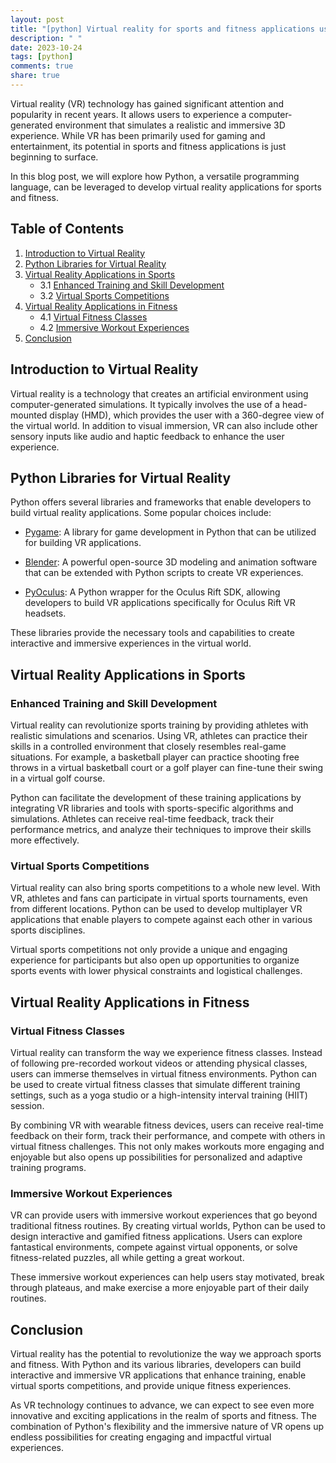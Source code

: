 ```yaml
---
layout: post
title: "[python] Virtual reality for sports and fitness applications using Python"
description: " "
date: 2023-10-24
tags: [python]
comments: true
share: true
---
```


Virtual reality (VR) technology has gained significant attention and popularity in recent years. It allows users to experience a computer-generated environment that simulates a realistic and immersive 3D experience. While VR has been primarily used for gaming and entertainment, its potential in sports and fitness applications is just beginning to surface.

In this blog post, we will explore how Python, a versatile programming language, can be leveraged to develop virtual reality applications for sports and fitness.

## Table of Contents

1. [Introduction to Virtual Reality](#introduction-to-virtual-reality)
2. [Python Libraries for Virtual Reality](#python-libraries-for-virtual-reality)
3. [Virtual Reality Applications in Sports](#virtual-reality-applications-in-sports)
    - 3.1 [Enhanced Training and Skill Development](#enhanced-training-and-skill-development)
    - 3.2 [Virtual Sports Competitions](#virtual-sports-competitions)
4. [Virtual Reality Applications in Fitness](#virtual-reality-applications-in-fitness)
    - 4.1 [Virtual Fitness Classes](#virtual-fitness-classes)
    - 4.2 [Immersive Workout Experiences](#immersive-workout-experiences)
5. [Conclusion](#conclusion)

## Introduction to Virtual Reality

Virtual reality is a technology that creates an artificial environment using computer-generated simulations. It typically involves the use of a head-mounted display (HMD), which provides the user with a 360-degree view of the virtual world. In addition to visual immersion, VR can also include other sensory inputs like audio and haptic feedback to enhance the user experience.

## Python Libraries for Virtual Reality

Python offers several libraries and frameworks that enable developers to build virtual reality applications. Some popular choices include:

- [Pygame](https://www.pygame.org/): A library for game development in Python that can be utilized for building VR applications.

- [Blender](https://www.blender.org/): A powerful open-source 3D modeling and animation software that can be extended with Python scripts to create VR experiences.

- [PyOculus](https://pypi.org/project/PyOculus/): A Python wrapper for the Oculus Rift SDK, allowing developers to build VR applications specifically for Oculus Rift VR headsets.

These libraries provide the necessary tools and capabilities to create interactive and immersive experiences in the virtual world.

## Virtual Reality Applications in Sports

### Enhanced Training and Skill Development

Virtual reality can revolutionize sports training by providing athletes with realistic simulations and scenarios. Using VR, athletes can practice their skills in a controlled environment that closely resembles real-game situations. For example, a basketball player can practice shooting free throws in a virtual basketball court or a golf player can fine-tune their swing in a virtual golf course.

Python can facilitate the development of these training applications by integrating VR libraries and tools with sports-specific algorithms and simulations. Athletes can receive real-time feedback, track their performance metrics, and analyze their techniques to improve their skills more effectively.

### Virtual Sports Competitions

Virtual reality can also bring sports competitions to a whole new level. With VR, athletes and fans can participate in virtual sports tournaments, even from different locations. Python can be used to develop multiplayer VR applications that enable players to compete against each other in various sports disciplines.

Virtual sports competitions not only provide a unique and engaging experience for participants but also open up opportunities to organize sports events with lower physical constraints and logistical challenges.

## Virtual Reality Applications in Fitness

### Virtual Fitness Classes

Virtual reality can transform the way we experience fitness classes. Instead of following pre-recorded workout videos or attending physical classes, users can immerse themselves in virtual fitness environments. Python can be used to create virtual fitness classes that simulate different training settings, such as a yoga studio or a high-intensity interval training (HIIT) session.

By combining VR with wearable fitness devices, users can receive real-time feedback on their form, track their performance, and compete with others in virtual fitness challenges. This not only makes workouts more engaging and enjoyable but also opens up possibilities for personalized and adaptive training programs.

### Immersive Workout Experiences

VR can provide users with immersive workout experiences that go beyond traditional fitness routines. By creating virtual worlds, Python can be used to design interactive and gamified fitness applications. Users can explore fantastical environments, compete against virtual opponents, or solve fitness-related puzzles, all while getting a great workout.

These immersive workout experiences can help users stay motivated, break through plateaus, and make exercise a more enjoyable part of their daily routines.

## Conclusion

Virtual reality has the potential to revolutionize the way we approach sports and fitness. With Python and its various libraries, developers can build interactive and immersive VR applications that enhance training, enable virtual sports competitions, and provide unique fitness experiences.

As VR technology continues to advance, we can expect to see even more innovative and exciting applications in the realm of sports and fitness. The combination of Python's flexibility and the immersive nature of VR opens up endless possibilities for creating engaging and impactful virtual experiences.